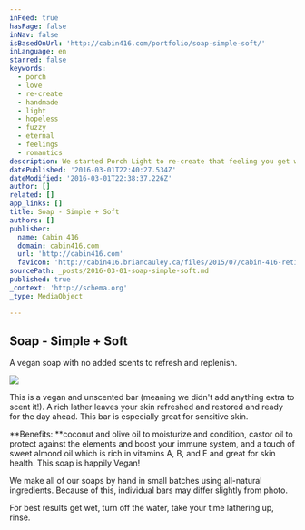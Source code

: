 ```yaml
---
inFeed: true
hasPage: false
inNav: false
isBasedOnUrl: 'http://cabin416.com/portfolio/soap-simple-soft/'
inLanguage: en
starred: false
keywords:
  - porch
  - love
  - re-create
  - handmade
  - light
  - hopeless
  - fuzzy
  - eternal
  - feelings
  - romantics
description: We started Porch Light to re-create that feeling you get when coming home - those warm fuzzy feelings after being away for a long time... We are two hopeless romantics who found each other in a time where our faith in love was tested and our search for true romance seemed eternal...
datePublished: '2016-03-01T22:40:27.534Z'
dateModified: '2016-03-01T22:38:37.226Z'
author: []
related: []
app_links: []
title: Soap - Simple + Soft
authors: []
publisher:
  name: Cabin 416
  domain: cabin416.com
  url: 'http://cabin416.com'
  favicon: 'http://cabin416.briancauley.ca/files/2015/07/cabin-416-retina.png'
sourcePath: _posts/2016-03-01-soap-simple-soft.md
published: true
_context: 'http://schema.org'
_type: MediaObject

---
```

<article style=""><h1>Soap - Simple + Soft</h1><p>A vegan soap with no added scents to refresh and replenish.</p><img src="https://s3-us-west-2.amazonaws.com/the-grid-img/p/e9e25661febe11b0f71605482940ab7aabee6eee.jpg" /></article>

This is a vegan and unscented bar (meaning we didn't add anything extra to scent it!). A rich lather leaves your skin refreshed and restored and ready for the day ahead. This bar is especially great for sensitive skin.

**Benefits: **coconut and olive oil to moisturize and condition, castor oil to protect against the elements and boost your immune system, and a touch of sweet almond oil which is rich in vitamins A, B, and E and great for skin health. This soap is happily Vegan!

We make all of our soaps by hand in small batches using all-natural ingredients. Because of this, individual bars may differ slightly from photo.

For best results get wet, turn off the water, take your time lathering up, rinse.